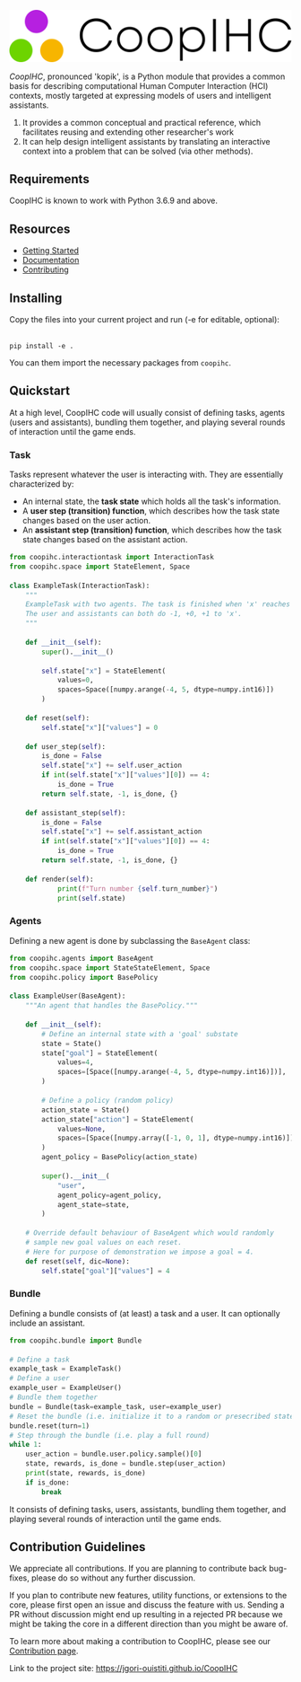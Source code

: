 ![CoopIHC Logo](https://raw.githubusercontent.com/jgori-ouistiti/CoopIHC/main/docs/guide/images/coopihc-logo.png)

_CoopIHC_, pronounced 'kopik', is a Python module that provides a common basis for describing computational Human Computer Interaction (HCI) contexts, mostly targeted at expressing models of users and intelligent assistants.

1. It provides a common conceptual and practical reference, which facilitates reusing and extending other researcher's work
2. It can help design intelligent assistants by translating an interactive context into a problem that can be solved (via other methods).

## Requirements

CoopIHC is known to work with Python 3.6.9 and above.

## Resources

- [Getting Started](https://jgori-ouistiti.github.io/CoopIHC/guide/quickstart.html)
- [Documentation](https://jgori-ouistiti.github.io/CoopIHC/)
- [Contributing](https://github.com/jgori-ouistiti/CoopIHC/blob/main/CONTRIBUTING.md)

## Installing

Copy the files into your current project and run (-e for editable, optional):

```Shell

pip install -e .

```

You can them import the necessary packages from `coopihc`.

## Quickstart

At a high level, CoopIHC code will usually consist of defining tasks, agents (users and assistants), bundling them together, and playing several rounds of interaction until the game ends.

### Task

Tasks represent whatever the user is interacting with. They are essentially characterized by:

- An internal state, the **task state** which holds all the task's information.
- A **user step (transition) function**, which describes how the task state changes based on the user action.
- An **assistant step (transition) function**, which describes how the task state changes based on the assistant action.

```Python
from coopihc.interactiontask import InteractionTask
from coopihc.space import StateElement, Space

class ExampleTask(InteractionTask):
    """
    ExampleTask with two agents. The task is finished when 'x' reaches 4.
    The user and assistants can both do -1, +0, +1 to 'x'.
    """

    def __init__(self):
        super().__init__()

        self.state["x"] = StateElement(
            values=0,
            spaces=Space([numpy.arange(-4, 5, dtype=numpy.int16)])
        )

    def reset(self):
        self.state["x"]["values"] = 0

    def user_step(self):
        is_done = False
        self.state["x"] += self.user_action
        if int(self.state["x"]["values"][0]) == 4:
            is_done = True
        return self.state, -1, is_done, {}

    def assistant_step(self):
        is_done = False
        self.state["x"] += self.assistant_action
        if int(self.state["x"]["values"][0]) == 4:
            is_done = True
        return self.state, -1, is_done, {}

    def render(self):
            print(f"Turn number {self.turn_number}")
            print(self.state)
```

### Agents

Defining a new agent is done by subclassing the `BaseAgent` class:

```Python
from coopihc.agents import BaseAgent
from coopihc.space import StateStateElement, Space
from coopihc.policy import BasePolicy

class ExampleUser(BaseAgent):
    """An agent that handles the BasePolicy."""

    def __init__(self):
        # Define an internal state with a 'goal' substate
        state = State()
        state["goal"] = StateElement(
            values=4,
            spaces=[Space([numpy.arange(-4, 5, dtype=numpy.int16)])],
        )

        # Define a policy (random policy)
        action_state = State()
        action_state["action"] = StateElement(
            values=None,
            spaces=[Space([numpy.array([-1, 0, 1], dtype=numpy.int16)])],
        )
        agent_policy = BasePolicy(action_state)

        super().__init__(
            "user",
            agent_policy=agent_policy,
            agent_state=state,
        )

    # Override default behaviour of BaseAgent which would randomly
    # sample new goal values on each reset.
    # Here for purpose of demonstration we impose a goal = 4.
    def reset(self, dic=None):
        self.state["goal"]["values"] = 4
```

### Bundle

Defining a bundle consists of (at least) a task and a user.
It can optionally include an assistant.

```Python
from coopihc.bundle import Bundle

# Define a task
example_task = ExampleTask()
# Define a user
example_user = ExampleUser()
# Bundle them together
bundle = Bundle(task=example_task, user=example_user)
# Reset the bundle (i.e. initialize it to a random or presecribed states)
bundle.reset(turn=1)
# Step through the bundle (i.e. play a full round)
while 1:
    user_action = bundle.user.policy.sample()[0]
    state, rewards, is_done = bundle.step(user_action)
    print(state, rewards, is_done)
    if is_done:
        break
```

It consists of defining tasks, users, assistants, bundling them together, and playing several rounds of interaction until the game ends.

## Contribution Guidelines

We appreciate all contributions. If you are planning to contribute back bug-fixes, please do so without any further discussion.

If you plan to contribute new features, utility functions, or extensions to the core, please first open an issue and discuss the feature with us.
Sending a PR without discussion might end up resulting in a rejected PR because we might be taking the core in a different direction than you might be aware of.

To learn more about making a contribution to CoopIHC, please see our [Contribution page](CONTRIBUTING.md).

Link to the project site: https://jgori-ouistiti.github.io/CoopIHC
